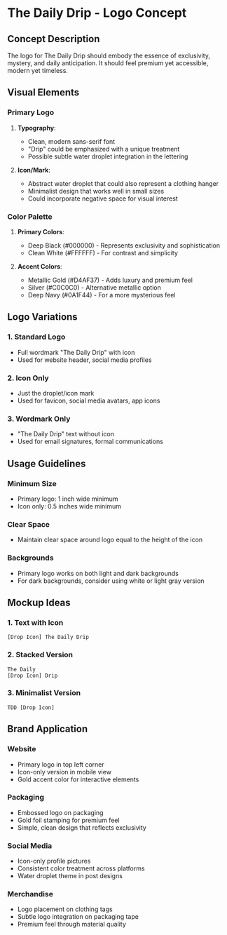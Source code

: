 # The Daily Drip - Logo Concept

## Concept Description
The logo for The Daily Drip should embody the essence of exclusivity, mystery, and daily anticipation. It should feel premium yet accessible, modern yet timeless.

## Visual Elements

### Primary Logo
1. **Typography**:
   - Clean, modern sans-serif font
   - "Drip" could be emphasized with a unique treatment
   - Possible subtle water droplet integration in the lettering

2. **Icon/Mark**:
   - Abstract water droplet that could also represent a clothing hanger
   - Minimalist design that works well in small sizes
   - Could incorporate negative space for visual interest

### Color Palette
1. **Primary Colors**:
   - Deep Black (#000000) - Represents exclusivity and sophistication
   - Clean White (#FFFFFF) - For contrast and simplicity

2. **Accent Colors**:
   - Metallic Gold (#D4AF37) - Adds luxury and premium feel
   - Silver (#C0C0C0) - Alternative metallic option
   - Deep Navy (#0A1F44) - For a more mysterious feel

## Logo Variations

### 1. Standard Logo
- Full wordmark "The Daily Drip" with icon
- Used for website header, social media profiles

### 2. Icon Only
- Just the droplet/icon mark
- Used for favicon, social media avatars, app icons

### 3. Wordmark Only
- "The Daily Drip" text without icon
- Used for email signatures, formal communications

## Usage Guidelines

### Minimum Size
- Primary logo: 1 inch wide minimum
- Icon only: 0.5 inches wide minimum

### Clear Space
- Maintain clear space around logo equal to the height of the icon

### Backgrounds
- Primary logo works on both light and dark backgrounds
- For dark backgrounds, consider using white or light gray version

## Mockup Ideas

### 1. Text with Icon
```
[Drop Icon] The Daily Drip
```

### 2. Stacked Version
```
The Daily
[Drop Icon] Drip
```

### 3. Minimalist Version
```
TDD [Drop Icon]
```

## Brand Application

### Website
- Primary logo in top left corner
- Icon-only version in mobile view
- Gold accent color for interactive elements

### Packaging
- Embossed logo on packaging
- Gold foil stamping for premium feel
- Simple, clean design that reflects exclusivity

### Social Media
- Icon-only profile pictures
- Consistent color treatment across platforms
- Water droplet theme in post designs

### Merchandise
- Logo placement on clothing tags
- Subtle logo integration on packaging tape
- Premium feel through material quality